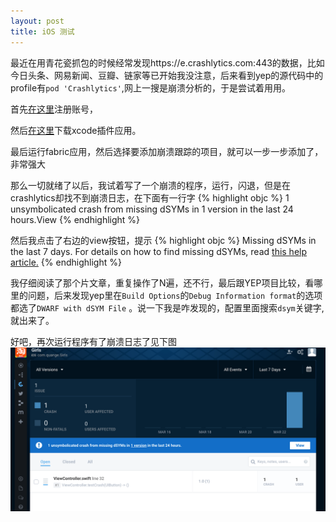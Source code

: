 ```yaml
---
layout: post
title: iOS 测试
---
```


最近在用青花瓷抓包的时候经常发现https://e.crashlytics.com:443的数据，比如今日头条、网易新闻、豆瓣、链家等已开始我没注意，后来看到yep的源代码中的profile有`pod 'Crashlytics'`,网上一搜是崩溃分析的，于是尝试着用用。

首先[在这里](https://get.fabric.io)注册账号，

然后[在这里](https://fabric.io/downloads/xcode)下载xcode插件应用。

最后运行fabric应用，然后选择要添加崩溃跟踪的项目，就可以一步一步添加了，非常强大


那么一切就绪了以后，我试着写了一个崩溃的程序，运行，闪退，但是在crashlytics却找不到崩溃日志，在下面有一行字
{% highlight objc %}
1 unsymbolicated crash from missing dSYMs in 1 version in the last 24 hours.View
{% endhighlight %}

然后我点击了右边的view按钮，提示
{% highlight objc %}
Missing dSYMs in the last 7 days. For details on how to find missing dSYMs, read [this help article.](https://docs.fabric.io/ios/crashlytics/missing-dsyms.html)
{% endhighlight %}

我仔细阅读了那个片文章，重复操作了N遍，还不行，最后跟YEP项目比较，看哪里的问题，后来发现yep里在`Build Options`的`Debug Information format`的选项都选了`DWARF with dSYM File` 。说一下我是咋发现的，配置里面搜索`dsym`关键字,就出来了。

好吧，再次运行程序有了崩溃日志了见下图
![](https://raw.githubusercontent.com/QuanGe/QuanGe.github.io/master/images/crashlytics.png)


